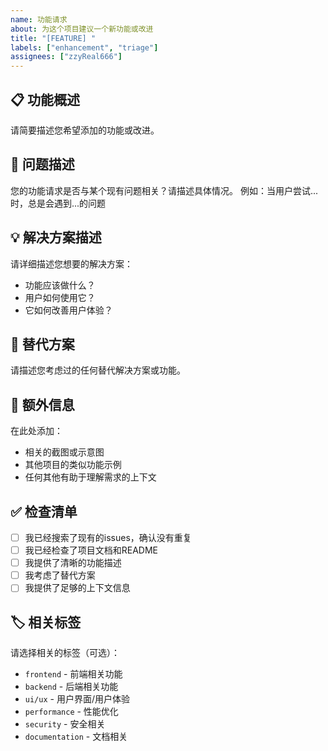 ```yaml
---
name: 功能请求
about: 为这个项目建议一个新功能或改进
title: "[FEATURE] "
labels: ["enhancement", "triage"]
assignees: ["zzyReal666"]
---
```


## 📋 功能概述
请简要描述您希望添加的功能或改进。

## 🎯 问题描述
您的功能请求是否与某个现有问题相关？请描述具体情况。
例如：当用户尝试...时，总是会遇到...的问题

## 💡 解决方案描述
请详细描述您想要的解决方案：
- 功能应该做什么？
- 用户如何使用它？
- 它如何改善用户体验？

## 🔄 替代方案
请描述您考虑过的任何替代解决方案或功能。

## 📸 额外信息
在此处添加：
- 相关的截图或示意图
- 其他项目的类似功能示例
- 任何其他有助于理解需求的上下文

## ✅ 检查清单
- [ ] 我已经搜索了现有的issues，确认没有重复
- [ ] 我已经检查了项目文档和README
- [ ] 我提供了清晰的功能描述
- [ ] 我考虑了替代方案
- [ ] 我提供了足够的上下文信息

## 🏷️ 相关标签
请选择相关的标签（可选）：
- `frontend` - 前端相关功能
- `backend` - 后端相关功能
- `ui/ux` - 用户界面/用户体验
- `performance` - 性能优化
- `security` - 安全相关
- `documentation` - 文档相关 